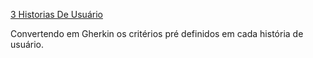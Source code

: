 [3 Historias De Usuário](https://github.com/user-attachments/files/16663661/M8.-.3_historias_de_usuario.docx)

Convertendo em Gherkin os critérios pré definidos em cada história de usuário.
